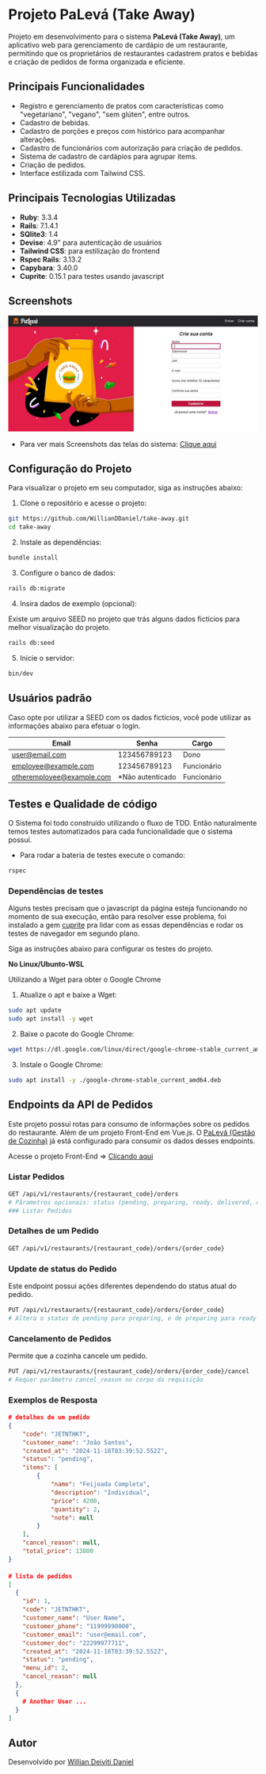 # Projeto PaLevá (Take Away)

Projeto em desenvolvimento para o sistema **PaLevá (Take Away)**, um aplicativo web para gerenciamento de cardápio de um restaurante, permitindo que os proprietários de restaurantes cadastrem pratos e bebidas e criação de pedidos de forma organizada e eficiente.

## Principais Funcionalidades
- Registro e gerenciamento de pratos com características como "vegetariano", "vegano", "sem glúten", entre outros.
- Cadastro de bebidas.
- Cadastro de porções e preços com histórico para acompanhar alterações.
- Cadastro de funcionários com autorização para criação de pedidos.
- Sistema de cadastro de cardápios para agrupar items.
- Criação de pedidos.
- Interface estilizada com Tailwind CSS.

## Principais Tecnologias Utilizadas
- **Ruby**: 3.3.4
- **Rails**: 7.1.4.1
- **SQlite3**: 1.4
- **Devise**: 4.9" para autenticação de usuários
- **Tailwind CSS**: para estilização do frontend
- **Rspec Rails**: 3.13.2
- **Capybara**: 3.40.0
- **Cuprite**: 0.15.1 para testes usando javascript

## Screenshots
![Signup Page](./screenshots/signup-page.jpg "Signup")

* Para ver mais Screenshots das telas do sistema:
[Clique aqui](./screenshots)


## Configuração do Projeto
Para visualizar o projeto em seu computador, siga as instruções abaixo:

1. Clone o repositório e acesse o projeto:
```bash
git https://github.com/WillianDDaniel/take-away.git
cd take-away
```

2. Instale as dependências:
```bash
bundle install
```

3. Configure o banco de dados:
```bash
rails db:migrate
```

4. Insira dados de exemplo (opcional):

Existe um arquivo SEED no projeto que trás alguns dados fictícios para melhor visualização do projeto.
```bash
rails db:seed
```

5. Inicie o servidor:
```bash
bin/dev
```

## Usuários padrão
Caso opte por utilizar a SEED com os dados fictícios, você pode utilizar as informações abaixo para efetuar o login.

| Email | Senha | Cargo
|-------|-------|-------|
| user@email.com | 123456789123 | Dono
| employee@example.com | 123456789123 | Funcionário
| otheremployee@example.com | *Não autenticado | Funcionário

## Testes e Qualidade de código

O Sistema foi todo construído utilizando o fluxo de TDD.
Então naturalmente temos testes automatizados para cada funcionalidade que o sistema possuí.

* Para rodar a bateria de testes execute o comando:
```bash
rspec
```

### Dependências de testes

Alguns testes precisam que o javascript da página esteja funcionando no momento de sua execução,
então para resolver esse problema, foi instalado a gem [cuprite](https://github.com/rubycdp/cuprite) pra lidar com as essas dependências e rodar os testes de navegador em segundo plano.

Siga as instruções abaixo para configurar os testes do projeto.

**No Linux/Ubunto-WSL**

Utilizando a Wget para obter o Google Chrome

1. Atualize o apt e baixe a Wget:
```bash
sudo apt update
sudo apt install -y wget
```

2. Baixe o pacote do Google Chrome:
```bash
wget https://dl.google.com/linux/direct/google-chrome-stable_current_amd64.deb
```

3. Instale o Google Chrome:
```bash
sudo apt install -y ./google-chrome-stable_current_amd64.deb
```

## Endpoints da API de Pedidos

Este projeto possui rotas para consumo de informações sobre os pedidos do restaurante.
Além de um projeto Front-End em Vue.js. O [PaLevá (Gestão de Cozinha)](https://github.com/WillianDDaniel/take-away-kitchen-app) já está configurado para consumir os dados desses endpoints.

Acesse o projeto Front-End => [Clicando aqui](https://github.com/WillianDDaniel/take-away-kitchen-app)


### Listar Pedidos
```bash
GET /api/v1/restaurants/{restaurant_code}/orders
# Pârametros opcionais: status (pending, preparing, ready, delivered, cancelled)
### Listar Pedidos
```

### Detalhes de um Pedido
```bash
GET /api/v1/restaurants/{restaurant_code}/orders/{order_code}
```

### Update de status do Pedido
Este endpoint possui ações diferentes dependendo do status atual do pedido.

```bash
PUT /api/v1/restaurants/{restaurant_code}/orders/{order_code}
# Altera o status de pending para preparing, e de preparing para ready
```

### Cancelamento de Pedidos
Permite que a cozinha cancele um pedido.

```bash
PUT /api/v1/restaurants/{restaurant_code}/orders/{order_code}/cancel
# Requer parâmetro cancel_reason no corpo da requisição
```

### Exemplos de Resposta

```json
# detalhes de um pedido
{
    "code": "JETNTHKT",
    "customer_name": "João Santos",
    "created_at": "2024-11-18T03:39:52.552Z",
    "status": "pending",
    "items": [
        {
            "name": "Feijoada Completa",
            "description": "Individual",
            "price": 4200,
            "quantity": 2,
            "note": null
        }
    ],
    "cancel_reason": null,
    "total_price": 13800
}

# lista de pedidos
[
  {
    "id": 1,
    "code": "JETNTHKT",
    "customer_name": "User Name",
    "customer_phone": "11999990000",
    "customer_email": "user@email.com",
    "customer_doc": "22299977711",
    "created_at": "2024-11-18T03:39:52.552Z",
    "status": "pending",
    "menu_id": 2,
    "cancel_reason": null
  },
  {
    # Another User ...
  }
]
```

## Autor
Desenvolvido por [Willian Deiviti Daniel](https://willianddaniel.github.io/portfolio/)

